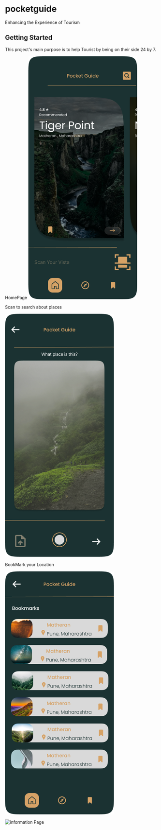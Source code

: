 # pocketguide

Enhancing the Experience of Tourism

## Getting Started

This project's main purpose is to help Tourist by being on their side 24 by 7.

HomePage
![Home](https://github.com/Abhishek00p/PocketGuide/blob/master/samples/homePage.png?raw=true)

Scan to search about places


![scanner](https://github.com/Abhishek00p/PocketGuide/blob/master/samples/scanner.png?raw=true) 



BookMark your Location 


![BookMarks](https://github.com/Abhishek00p/PocketGuide/blob/master/samples/bookmark.png?raw=true)



![information Page](https://github.com/Abhishek00p/PocketGuide/blob/master/samples/mathran.png?raw=true)
